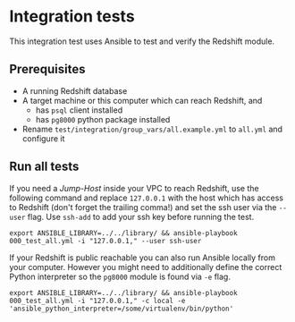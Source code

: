 # Integration tests

This integration test uses Ansible to test and verify the Redshift module.

## Prerequisites

* A running Redshift database
* A target machine or this computer which can reach Redshift, and
    * has `psql` client installed
    * has `pg8000` python package installed
* Rename `test/integration/group_vars/all.example.yml` to `all.yml` and configure it

## Run all tests

If you need a *Jump-Host* inside your VPC to reach Redshift, use the following command and replace `127.0.0.1` with
the host which has access to Redshift (don't forget the trailing comma!) and set the ssh user via
the `--user` flag. Use `ssh-add` to add your ssh key before running the test.

```
export ANSIBLE_LIBRARY=../../library/ && ansible-playbook 000_test_all.yml -i "127.0.0.1," --user ssh-user
```

If your Redshift is public reachable you can also run Ansible locally from your computer. However you might need
to additionally define the correct Python interpreter so the `pg8000` module is found via `-e` flag.

```
export ANSIBLE_LIBRARY=../../library/ && ansible-playbook 000_test_all.yml -i "127.0.0.1," -c local -e 'ansible_python_interpreter=/some/virtualenv/bin/python'
```
